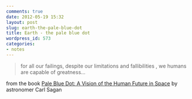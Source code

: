 ```yaml
---
comments: true
date: 2012-05-19 15:32
layout: post
slug: earth-the-pale-blue-dot
title: Earth - the pale blue dot
wordpress_id: 573
categories:
- notes
---
```


> for all our failings, despite our limitations and fallibilities , we humans are capable of greatness...






from the book [Pale Blue Dot: A Vision of the Human Future in Space](http://www.amazon.com/gp/product/0345376595/ref=as_li_ss_tl?ie=UTF8&tag=httpkaushco-20&linkCode=as2&camp=1789&creative=390957&creativeASIN=0345376595)
 by astronomer Carl Sagan
